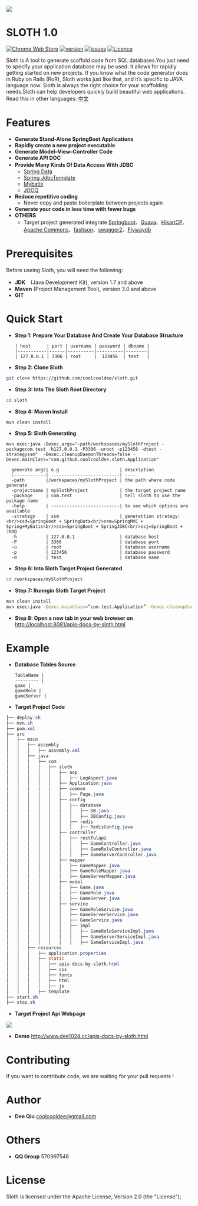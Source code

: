 ![](https://raw.githubusercontent.com/coolcooldee/sloth/master/src/main/resources/static/images/logo.png)

SLOTH 1.0
=========
[![Chrome Web Store](https://img.shields.io/chrome-web-store/stars/nimelepbpejjlbmoobocpfnjhihnpked.svg)]()  [![version](https://img.shields.io/badge/release-v1.0.1-brightgreen.svg)]()  [![issues](https://img.shields.io/badge/issues-2-orange.svg)]()  [![Licence](https://img.shields.io/badge/Licence-Apache-blue.svg)]()  

Sloth is A tool to generate scaffold code from SQL databases.You just need to specify your application database may be used. It allows for rapidly getting started on new projects.
If you know what the code generator does in Ruby on Rails (RoR), Sloth works just like that, and it’s specific to JAVA language now.
Sloth is always the right choice for your scaffolding needs.Sloth can help developers quickly build beautiful web applications.
Read this in other languages: [中文](/README_CN.md)

Features
========
- __Generate Stand-Alone SpringBoot Applications__
- __Rapidly create a new project executable__
- __Generate Model–View–Controller Code__
- __Generate API DOC__
- __Provide Many Kinds Of Data Access With JDBC__　
    * [Spring Data](http://projects.spring.io/spring-data/)
    * [Spring JdbcTemplate](http://docs.spring.io/spring/docs/current/spring-framework-reference/html/jdbc.html)
    * [Mybatis](http://www.mybatis.org/mybatis-3/)
    * [JOOQ](http://www.jooq.org)
- __Reduce repetitive coding__
    * Never copy and paste boilerplate between projects again
- __Generate your code in less time with fewer bugs__ 
- __OTHERS__
    * Target project generated integrate [Springboot](http://projects.spring.io/spring-boot/)、[Guava](https://github.com/google/guava)、[HikariCP](https://github.com/brettwooldridge/HikariCP)、[Apache Commons](http://commons.apache.org)、[fastjson](https://github.com/alibaba/fastjson)、[swagger2](http://swagger.io)、[Flywaydb](https://flywaydb.org)

Prerequisites
=============
Before useing Sloth, you will need the following:
- __JDK__　(Java Development Kit), version 1.7 and above
- __Maven__ (Project Management Tool), version 3.0 and above
- __GIT__ 

Quick Start
===========
- __Step 1: Prepare Your Database And Create Your Database Structure__

      | host      | port | username | password | dbname |
      |-----------|------|----------|----------|--------|
      | 127.0.0.1 | 3306 | root     |  123456  | test   |
      
- __Step 2: Clone Sloth__
```bash
git clone https://github.com/coolcooldee/sloth.git
```
- __Step 3: Into The Sloth Root Directory__
```bash
cd sloth
```
- __Step 4: Maven Install__
```bash
mvn clean install
```
- __Step 5: Sloth Generating__
```
mvn exec:java -Dexec.args="-path/workspaces/mySlothProject -packagecom.test -h127.0.0.1 -P3306 -uroot -p123456 -dtest -strategyssm"  -Dexec.cleanupDaemonThreads=false -Dexec.mainClass="com.github.coolcooldee.sloth.Application"
```
      generate args| e.g                       | description 
      :------------| --------------------------| ---- 
      -path        |/workspaces/mySlothProject | the path where code generate  
      -projectname | mySlothProject            | the target project name  
      -package     | com.test                  | tell sloth to use the package name
      -help        | --------------------------| to see which options are available
      -strategy    | ssm                       | generattion strategy:<br/>ssd=SpringBoot + SpringData<br/>ssm=SpringMVC + Spring+MyBatis<br/>sss=SpringBoot + SpringJDBC<br/>ssj=SpringBoot + JOOQ
      -h           | 127.0.0.1                 | database host 
      -P           | 3306                      | database port 
      -u           | root                      | database username 
      -p           | 123456                    | database password
      -d           | test                      | database name

- __Step 6: Into Sloth Target Project Generated__
```bash
cd /workspaces/mySlothProject
```

- __Step 7: Runngin Sloth Target Project__
```bash
mvn clean install
mvn exec:java -Dexec.mainClass=”com.test.Application” -Dexec.cleanupDaemonThreads=false
```
- __Step 8: Open a new tab in your web browser on__
<http://localhost:8081/apis-docs-by-sloth.html>

Example
=======
- __Database Tables Source__

      TableName |
      --------- |
      game |
      gameRole |
      gameServer |
      
- __Target Project Code__
```java
├── deploy.sh
├── mvn.sh
├── pom.xml
├── src
│   ├── main
│   │   ├── assembly
│   │   │   ├── assembly.xml
│   │   ├── java
│   │   │   ├── com
│   │   │   │   ├── sloth
│   │   │   │   │   ├── aop
│   │   │   │   │   │   ├── LogAspect.java
│   │   │   │   │   ├── Application.java
│   │   │   │   │   ├── common
│   │   │   │   │   │   ├── Page.java
│   │   │   │   │   ├── config
│   │   │   │   │   │   ├── database
│   │   │   │   │   │   │   ├── DB.java
│   │   │   │   │   │   │   ├── DBConfig.java
│   │   │   │   │   │   ├── redis
│   │   │   │   │   │   │   ├── RedisConfig.java
│   │   │   │   │   ├── controller
│   │   │   │   │   │   ├── restfulapi
│   │   │   │   │   │   │   ├── GameController.java
│   │   │   │   │   │   │   ├── GameRoleController.java
│   │   │   │   │   │   │   ├── GameServerController.java
│   │   │   │   │   ├── mapper
│   │   │   │   │   │   ├── GameMapper.java
│   │   │   │   │   │   ├── GameRoleMapper.java
│   │   │   │   │   │   ├── GameServerMapper.java
│   │   │   │   │   ├── model
│   │   │   │   │   │   ├── Game.java
│   │   │   │   │   │   ├── GameRole.java
│   │   │   │   │   │   ├── GameServer.java
│   │   │   │   │   ├── service
│   │   │   │   │   │   ├── GameRoleService.java
│   │   │   │   │   │   ├── GameServerService.java
│   │   │   │   │   │   ├── GameService.java
│   │   │   │   │   │   ├── impl
│   │   │   │   │   │   │   ├── GameRoleServiceImpl.java
│   │   │   │   │   │   │   ├── GameServerServiceImpl.java
│   │   │   │   │   │   │   ├── GameServiceImpl.java
│   │   ├── resources
│   │   │   ├── application.properties
│   │   │   ├── static
│   │   │   │   ├── apis-docs-by-sloth.html
│   │   │   │   ├── css
│   │   │   │   ├── fonts
│   │   │   │   ├── html
│   │   │   │   ├── js
│   │   │   ├── template
├── start.sh
├── stop.sh
```
- __Target Project Api Webpage__

![](https://raw.githubusercontent.com/coolcooldee/sloth/master/src/main/resources/static/images/demo1.png)

- __Demo__
http://www.dee1024.cc/apis-docs-by-sloth.html

Contributing
============
If you want to contribute code, we are waiting for your pull requests !

Author
======
* __Dee Qiu__ <coolcooldee@gmail.com>

Others
======
* __QQ Group__ 570997546

License
=======
Sloth is licensed under the Apache License, Version 2.0 (the "License");




